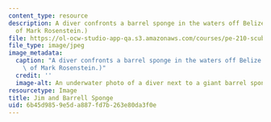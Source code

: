 ```yaml
---
content_type: resource
description: A diver confronts a barrel sponge in the waters off Belize.  (Image courtesy
  of Mark Rosenstein.)
file: https://ol-ocw-studio-app-qa.s3.amazonaws.com/courses/pe-210-scuba-spring-2007/6b45d9859e5da887fd7b263e80da3f0e_pe-210s07.jpg
file_type: image/jpeg
image_metadata:
  caption: "A diver confronts a barrel sponge in the waters off Belize.\_ (Image courtesy\
    \ of Mark Rosenstein.)"
  credit: ''
  image-alt: An underwater photo of a diver next to a giant barrel sponge.
resourcetype: Image
title: Jim and Barrell Sponge
uid: 6b45d985-9e5d-a887-fd7b-263e80da3f0e
---
```


